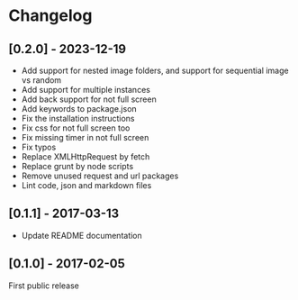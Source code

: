 # Changelog

## [0.2.0] - 2023-12-19

- Add support for nested image folders, and support for sequential image vs random
- Add support for multiple instances
- Add back support for not full screen
- Add keywords to package.json
- Fix the installation instructions
- Fix css for not full screen too
- Fix missing timer in not full screen
- Fix typos
- Replace XMLHttpRequest by fetch
- Replace grunt by node scripts
- Remove unused request and url packages
- Lint code, json and markdown files

## [0.1.1] - 2017-03-13

- Update README documentation

## [0.1.0] - 2017-02-05

First public release
